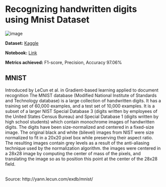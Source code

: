 # Recognizing handwritten digits using Mnist Dataset 

![image](https://github.com/Kmohamedalie/MNIST/assets/63104472/d7ae93cc-12f1-486d-a5fd-0348265b16c3)


**Dataset:** [Kaggle](https://www.kaggle.com/datasets/hojjatk/mnist-dataset)

**Notebook:** [Link](https://github.com/Kmohamedalie/MNIST/blob/master/Notebook/Mnist%20-%20SnapML(Bagging).ipynb)

**Metrics achieved:** F1-score, Precision, Accuracy 97.06%

## MNIST
Introduced by LeCun et al. in Gradient-based learning applied to document recognition
The MNIST database (Modified National Institute of Standards and Technology database) is a large collection of handwritten digits. It has a training set of 60,000 examples, and a test set of 10,000 examples. It is a subset of a larger NIST Special Database 3 (digits written by employees of the United States Census Bureau) and Special Database 1 (digits written by high school students) which contain monochrome images of handwritten digits. The digits have been size-normalized and centered in a fixed-size image. The original black and white (bilevel) images from NIST were size normalized to fit in a 20x20 pixel box while preserving their aspect ratio. The resulting images contain grey levels as a result of the anti-aliasing technique used by the normalization algorithm. the images were centered in a 28x28 image by computing the center of mass of the pixels, and translating the image so as to position this point at the center of the 28x28 field.

<br>
Source:  http://yann.lecun.com/exdb/mnist/

